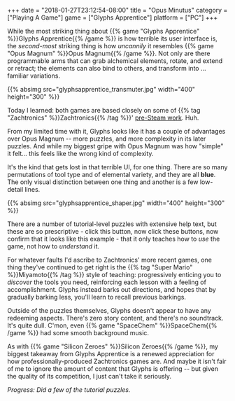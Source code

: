 +++
date = "2018-01-27T23:12:54-08:00"
title = "Opus Minutus"
category = ["Playing A Game"]
game = ["Glyphs Apprentice"]
platform = ["PC"]
+++

While the most striking thing about {{% game "Glyphs Apprentice" %}}Glyphs Apprentice{{% /game %}} is how terrible its user interface is, the <i>second-most</i> striking thing is how <i>uncannily</i> it resembles {{% game "Opus Magnum" %}}Opus Magnum{{% /game %}}.  Not only are there programmable arms that can grab alchemical elements, rotate, and extend or retract; the elements can also bind to others, and transform into ... familiar variations.

{{% absimg src="glyphsapprentice_transmuter.jpg" width="400" height="300" %}}

Today I learned: both games are based closely on some of {{% tag "Zachtronics" %}}Zachtronics{{% /tag %}}' <a href="http://www.zachtronics.com/the-codex-of-alchemical-engineering/">pre-Steam work</a>.  Huh.

From my limited time with it, Glyphs looks like it has a couple of advantages over Opus Magnum -- more puzzles, and more complexity in its later puzzles.  And while my biggest gripe with Opus Magnum was how "simple" it felt... this feels like the wrong kind of complexity.

It's the kind that gets lost in that terrible UI, for one thing.  There are so many permutations of tool type and of elemental variety, and they are all <b>blue</b>.  The only visual distinction between one thing and another is a few low-detail lines.

{{% absimg src="glyphsapprentice_shaper.jpg" width="400" height="300" %}}

There are a number of tutorial-level puzzles with extensive help text, but these are so prescriptive - click this button, now click these buttons, now confirm that it looks like this example - that it only teaches how to <i>use</i> the game, not how to <i>understand</i> it.

For whatever faults I'd ascribe to Zachtronics' more recent games, one thing they've continued to get right is the {{% tag "Super Mario" %}}Miyamoto{{% /tag %}} style of teaching: progressively enticing you to <i>discover</i> the tools you need, reinforcing each lesson with a feeling of accomplishment.  Glyphs instead barks out directions, and hopes that by gradually barking less, you'll learn to recall previous barkings.

Outside of the puzzles themselves, Glyphs doesn't appear to have any redeeming aspects.  There's zero story content, and there's no soundtrack.  It's quite dull.  C'mon, even {{% game "SpaceChem" %}}SpaceChem{{% /game %}} had some smooth background music.

As with {{% game "Silicon Zeroes" %}}Silicon Zeroes{{% /game %}}, my biggest takeaway from Glyphs Apprentice is a renewed appreciation for how professionally-produced Zachtronics games are.  And maybe it isn't fair of me to ignore the amount of content that Glyphs is offering -- but given the quality of its competition, I just can't take it seriously.

<i>Progress: Did a few of the tutorial puzzles.</i>
